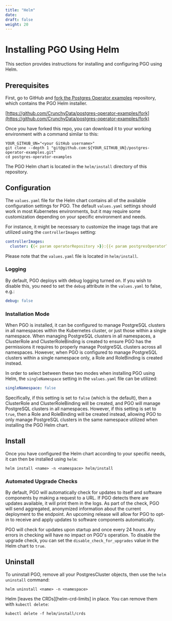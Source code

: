 ```yaml
---
title: "Helm"
date:
draft: false
weight: 20
---
```


# Installing PGO Using Helm

This section provides instructions for installing and configuring PGO using Helm.

## Prerequisites

First, go to GitHub and [fork the Postgres Operator examples](https://github.com/CrunchyData/postgres-operator-examples/fork)
repository, which contains the PGO Helm installer.

[https://github.com/CrunchyData/postgres-operator-examples/fork](https://github.com/CrunchyData/postgres-operator-examples/fork)

Once you have forked this repo, you can download it to your working environment with a command
similar to this:

```
YOUR_GITHUB_UN="<your GitHub username>"
git clone --depth 1 "git@github.com:${YOUR_GITHUB_UN}/postgres-operator-examples.git"
cd postgres-operator-examples
```

The PGO Helm chart is located in the `helm/install` directory of this repository.

## Configuration

The `values.yaml` file for the Helm chart contains all of the available configuration settings for
PGO. The default `values.yaml` settings should work in most Kubernetes environments, but it may
require some customization depending on your specific environment and needs.

For instance, it might be necessary to customize the image tags that are utilized using the
`controllerImages` setting:

```yaml
controllerImages:
  cluster: {{< param operatorRepository >}}:{{< param postgresOperatorTag >}}
```

Please note that the `values.yaml` file is located in `helm/install`.

### Logging

By default, PGO deploys with debug logging turned on. If you wish to disable this, you need to set the `debug` attribute in the `values.yaml` to false, e.g.:

```yaml
debug: false
```

### Installation Mode

When PGO is installed, it can be configured to manage PostgreSQL clusters in all namespaces within
the Kubernetes cluster, or just those within a single namespace.  When managing PostgreSQL
clusters in all namespaces, a ClusterRole and ClusterRoleBinding is created to ensure PGO has
the permissions it requires to properly manage PostgreSQL clusters across all namespaces.  However,
when PGO is configured to manage PostgreSQL clusters within a single namespace only, a Role and
RoleBinding is created instead.

In order to select between these two modes when installing PGO using Helm, the `singleNamespace`
setting in the `values.yaml` file can be utilized:

```yaml
singleNamespace: false
```

Specifically, if this setting is set to `false` (which is the default), then a ClusterRole and
ClusterRoleBinding will be created, and PGO will manage PostgreSQL clusters in all namespaces.
However, if this setting is set to `true`, then a Role and RoleBinding will be created instead,
allowing PGO to only manage PostgreSQL clusters in the same namespace utilized when installing
the PGO Helm chart.

## Install

Once you have configured the Helm chart according to your specific needs, it can then be installed
using `helm`:

```shell
helm install <name> -n <namespace> helm/install
```

### Automated Upgrade Checks

By default, PGO will automatically check for updates to itself and software components by making a request to a URL. If PGO detects there are updates available, it will print them in the logs. As part of the check, PGO will send aggregated, anonymized information about the current deployment to the endpoint. An upcoming release will allow for PGO to opt-in to receive and apply updates to software components automatically.

PGO will check for updates upon startup and once every 24 hours. Any errors in checking will have no impact on PGO's operation. To disable the upgrade check, you can set the `disable_check_for_upgrades` value in the Helm chart to `true`.

## Uninstall

To uninstall PGO, remove all your PostgresCluster objects, then use the `helm uninstall` command:

```shell
helm uninstall <name> -n <namespace>
```

Helm [leaves the CRDs][helm-crd-limits] in place. You can remove them with `kubectl delete`:

```shell
kubectl delete -f helm/install/crds
```
